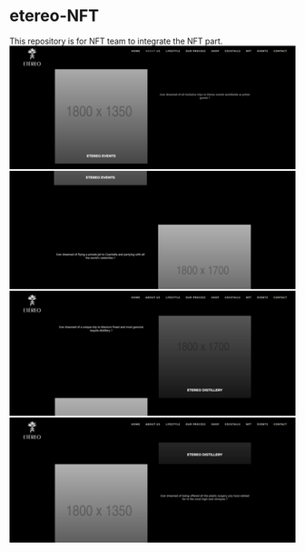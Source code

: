 # etereo-NFT
This repository is for NFT team to integrate the NFT part.
<img src="https://github.com/ali0707/etereo-NFT/blob/main/public/Assets/img/cap/1646956292559.png"/>
<img src="https://github.com/ali0707/etereo-NFT/blob/main/public/Assets/img/cap/1646956374910.png"/>
<img src="https://github.com/ali0707/etereo-NFT/blob/main/public/Assets/img/cap/1646956430549.png"/>
<img src="https://github.com/ali0707/etereo-NFT/blob/main/public/Assets/img/cap/1646956483521.png"/>



